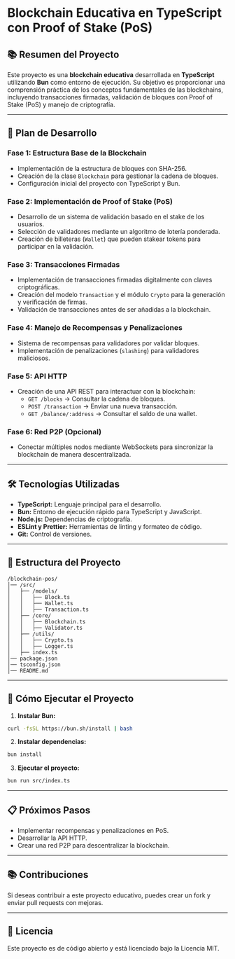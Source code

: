 # Blockchain Educativa en TypeScript con Proof of Stake (PoS)

## 📚 Resumen del Proyecto

Este proyecto es una **blockchain educativa** desarrollada en **TypeScript** utilizando **Bun** como entorno de ejecución. Su objetivo es proporcionar una comprensión práctica de los conceptos fundamentales de las blockchains, incluyendo transacciones firmadas, validación de bloques con Proof of Stake (PoS) y manejo de criptografía.

---

## 🚀 Plan de Desarrollo

### **Fase 1: Estructura Base de la Blockchain**

- Implementación de la estructura de bloques con SHA-256.
- Creación de la clase `Blockchain` para gestionar la cadena de bloques.
- Configuración inicial del proyecto con TypeScript y Bun.

### **Fase 2: Implementación de Proof of Stake (PoS)**

- Desarrollo de un sistema de validación basado en el stake de los usuarios.
- Selección de validadores mediante un algoritmo de lotería ponderada.
- Creación de billeteras (`Wallet`) que pueden stakear tokens para participar en la validación.

### **Fase 3: Transacciones Firmadas**

- Implementación de transacciones firmadas digitalmente con claves criptográficas.
- Creación del modelo `Transaction` y el módulo `Crypto` para la generación y verificación de firmas.
- Validación de transacciones antes de ser añadidas a la blockchain.

### **Fase 4: Manejo de Recompensas y Penalizaciones**

- Sistema de recompensas para validadores por validar bloques.
- Implementación de penalizaciones (`slashing`) para validadores maliciosos.

### **Fase 5: API HTTP**

- Creación de una API REST para interactuar con la blockchain:
  - `GET /blocks` → Consultar la cadena de bloques.
  - `POST /transaction` → Enviar una nueva transacción.
  - `GET /balance/:address` → Consultar el saldo de una wallet.

### **Fase 6: Red P2P (Opcional)**

- Conectar múltiples nodos mediante WebSockets para sincronizar la blockchain de manera descentralizada.

---

## 🛠️ Tecnologías Utilizadas

- **TypeScript:** Lenguaje principal para el desarrollo.
- **Bun:** Entorno de ejecución rápido para TypeScript y JavaScript.
- **Node.js:** Dependencias de criptografía.
- **ESLint y Prettier:** Herramientas de linting y formateo de código.
- **Git:** Control de versiones.

---

## 📂 Estructura del Proyecto

```
/blockchain-pos/
│── /src/
│   ├── /models/
│   │   ├── Block.ts
│   │   ├── Wallet.ts
│   │   ├── Transaction.ts
│   ├── /core/
│   │   ├── Blockchain.ts
│   │   ├── Validator.ts
│   ├── /utils/
│   │   ├── Crypto.ts
│   │   ├── Logger.ts
│   ├── index.ts
│── package.json
│── tsconfig.json
│── README.md
```

---

## 🧪 Cómo Ejecutar el Proyecto

1. **Instalar Bun:**

```sh
curl -fsSL https://bun.sh/install | bash
```

2. **Instalar dependencias:**

```sh
bun install
```

3. **Ejecutar el proyecto:**

```sh
bun run src/index.ts
```

---

## 📋 Próximos Pasos

- Implementar recompensas y penalizaciones en PoS.
- Desarrollar la API HTTP.
- Crear una red P2P para descentralizar la blockchain.

---

## 📚 Contribuciones

Si deseas contribuir a este proyecto educativo, puedes crear un fork y enviar pull requests con mejoras.

---

## 📝 Licencia

Este proyecto es de código abierto y está licenciado bajo la Licencia MIT.
